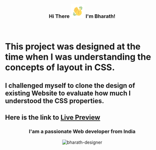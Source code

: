 <h3 align="center">
    Hi There
    <img src="wave.gif" 
         alt="Waving hand gif"
         height="45"
         width="45" />
    I'm Bharath!
</h3>


<br/>


# This project was designed at the time when I was understanding the concepts of layout in CSS. 


## I challenged myself to clone the design of existing Website to evaluate how much I understood the CSS properties.





## Here is the link to <a target="_blank" href="https://bharath-designer.github.io/w3-schools-clone/">Live Preview</a>


<h3 align="center">I'am a passionate Web developer from India</h3>


<p align="center"><img  src="https://github-readme-streak-stats.herokuapp.com/?user=bharath-designer" alt="bharath-designer" /></p>
